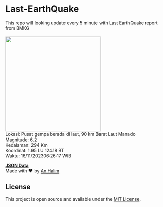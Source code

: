 # Last-EarthQuake
This repo will looking update every 5 minute with Last EarthQuake report from BMKG
<br>
<br>
<img src="https://static.bmkg.go.id/20231116062617.mmi.jpg" width="300"/>
<br>
Lokasi: Pusat gempa berada di laut, 90 km Barat Laut Manado <br>
Magnitude: 6.2 <br>
Kedalaman: 294 Km <br>
Koordinat: 1.95 LU 124.18 BT <br>
Waktu: 16/11/202306:26:17 WIB <br>

<a href="./data/data.json">**JSON Data**</a>
<br>
Made with ❤️ by <a href="https://github.com/an-halim">An Halim</a>
## License

This project is open source and available under the [MIT License](LICENSE).
